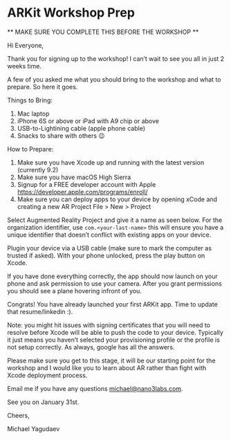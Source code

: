 # ARKit Workshop Prep

** MAKE SURE YOU COMPLETE THIS BEFORE THE WORKSHOP **

Hi Everyone,

Thank you for signing up to the workshop! I can’t wait to see you all in just 2 weeks time.

A few of you asked me what you should bring to the workshop and what to prepare. So here it goes.

Things to Bring:

1) Mac laptop
2) iPhone 6S or above or iPad with A9 chip or above
3) USB-to-Lightining cable (apple phone cable)
4) Snacks to share with others 😉

How to Prepare:

1) Make sure you have Xcode up and running with the latest version (currently 9.2)
2) Make sure you have macOS High Sierra
3) Signup for a FREE developer account with Apple https://developer.apple.com/programs/enroll/
4) Make sure you can deploy apps to your device by opening xCode and creating a new AR Project
File > New > Project


Select Augmented Reality Project and give it a name as seen below. For the organization identifier, use `com.<your-last-name>` this will ensure you have a unique identifier that doesn’t conflict with existing apps on your device.



Plugin your device via a USB cable (make sure to mark the computer as trusted if asked). With your phone unlocked, press the play button on Xcode. 



If you have done everything correctly, the app should now launch on your phone and ask permission to use your camera. After you grant permissions you should see a plane hovering infront of you.

Congrats! You have already launched your first ARKit app. Time to update that resume/linkedin :).

Note: you might hit issues with signing certificates that you will need to resolve before Xcode will be able to push the code to your device. Typically it just means you haven’t selected your provisioning profile or the profile is not setup correctly. As always, google has all the answers.

Please make sure you get to this stage, it will be our starting point for the workshop and I would like you to learn about AR rather than fight with Xcode deployment process.

Email me if you have any questions michael@nano3labs.com.

See you on January 31st.

Cheers,

Michael Yagudaev
